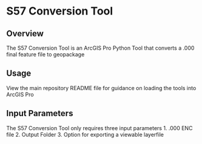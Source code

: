 # S57 Conversion Tool

## Overview
The S57 Conversion Tool is an ArcGIS Pro Python Tool that converts a .000 final feature file to geopackage

## Usage
View the main repository README file for guidance on loading the tools into ArcGIS Pro

## Input Parameters
The S57 Conversion Tool only requires three input parameters
    1. .000 ENC file
    2. Output Folder
    3. Option for exporting a viewable layerfile